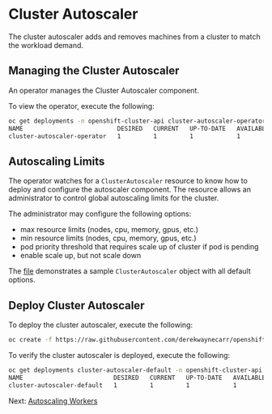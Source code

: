 # Cluster Autoscaler

The cluster autoscaler adds and removes machines from a cluster to match the
workload demand.

## Managing the Cluster Autoscaler

An operator manages the Cluster Autoscaler component.

To view the operator, execute the following:

```sh
oc get deployments -n openshift-cluster-api cluster-autoscaler-operator
NAME                          DESIRED   CURRENT   UP-TO-DATE   AVAILABLE   AGE
cluster-autoscaler-operator   1         1         1            1           1h
```

## Autoscaling Limits

The operator watches for a `ClusterAutoscaler` resource to know how to
deploy and configure the autoscaler component.  The resource allows an
administrator to control global autoscaling limits for the cluster.

The administrator may configure the following options:
- max resource limits (nodes, cpu, memory, gpus, etc.)
- min resource limits (nodes, cpu, memory, gpus, etc.)
- pod priority threshold that requires scale up of cluster if pod is pending
- enable scale up, but not scale down

The [file](../assets/cluster-autsocaler.yaml) demonstrates a sample
`ClusterAutoscaler` object with all default options.

## Deploy Cluster Autoscaler

To deploy the cluster autoscaler, execute the following:

```sh
oc create -f https://raw.githubusercontent.com/derekwaynecarr/openshift-the-easy-way/master/assets/cluster-autoscaler.yaml
```

To verify the cluster autoscaler is deployed, execute the following:

```sh
oc get deployments cluster-autoscaler-default -n openshift-cluster-api
NAME                         DESIRED   CURRENT   UP-TO-DATE   AVAILABLE   AGE
cluster-autoscaler-default   1         1         1            1           3m
```

Next: [Autoscaling Workers](07-autoscaling-workers.md)